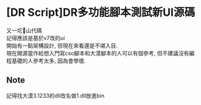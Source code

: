 # [DR Script]DR多功能腳本測試新UI源碼
又一坨💩山代碼  
記得應該是基於v7改的ui  
開始有一點架構設計, 但現在來看還是不堪入目.  
現在開源當作給想入門寫cso腳本和大漠腳本的人可以有個參考, 但不建議沒有編程基礎的人參考太多, 因為會學壞.

## Note
記得找大漠3.1233的dll改名做1.dll放進bin  
